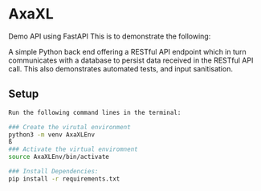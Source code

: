 # AxaXL
Demo API using FastAPI
This is to demonstrate the following:

A simple Python back end offering a RESTful API endpoint which in turn communicates with a database to persist data received in the RESTful API call.
This also demonstrates automated tests, and input sanitisation.

## Setup
```sh
Run the following command lines in the terminal:

### Create the virutal environment
python3 -m venv AxaXLEnv
ß
### Activate the virtual enviromnent
source AxaXLEnv/bin/activate

### Install Dependencies:
pip install -r requirements.txt

